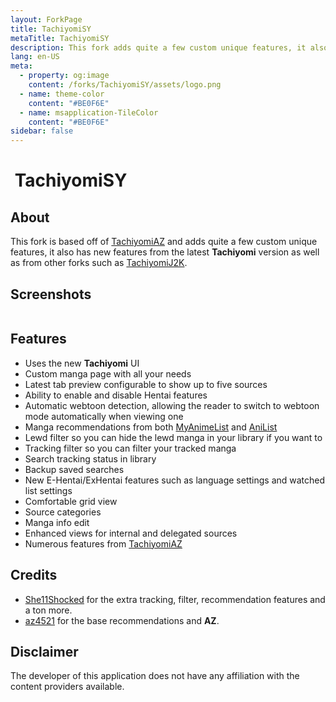 ```yaml
---
layout: ForkPage
title: TachiyomiSY
metaTitle: TachiyomiSY
description: This fork adds quite a few custom unique features, it also has new features from the latest Tachiyomi version as well as from other forks such as TachiyomiJ2K.
lang: en-US
meta:
  - property: og:image
    content: /forks/TachiyomiSY/assets/logo.png
  - name: theme-color
    content: "#BE0F6E"
  - name: msapplication-TileColor
    content: "#BE0F6E"
sidebar: false
---
```


# <img class="headerLogo" :src="$withBase('/forks/TachiyomiSY/assets/logo.png')"> TachiyomiSY

<ForkButtons forkName="TachiyomiSY" downloadForkLink="https://api.github.com/repos/jobobby04/TachiyomiSY/releases/latest" downloadForkStyle="background-color:#BE0F6E;color:#FFFFFF;" githubForkLink="window.open('https://github.com/jobobby04/TachiyomiSY')"/>

## About
This fork is based off of [TachiyomiAZ](/forks/TachiyomiAZ) and adds quite a few custom unique features, it also has new features from the latest **Tachiyomi** version as well as from other forks such as [TachiyomiJ2K](/forks/TachiyomiJ2K).

## Screenshots
<img :src="$withBase('/forks/TachiyomiSY/assets/banner.png')"/>

## Features
- Uses the new **Tachiyomi** UI
- Custom manga page with all your needs
- Latest tab preview configurable to show up to five sources
- Ability to enable and disable Hentai features
- Automatic webtoon detection, allowing the reader to switch to webtoon mode automatically when viewing one
- Manga recommendations from both [MyAnimeList](https://myanimelist.net/) and [AniList](https://anilist.co/)
- Lewd filter so you can hide the lewd manga in your library if you want to
- Tracking filter so you can filter your tracked manga
- Search tracking status in library
- Backup saved searches
- New E-Hentai/ExHentai features such as language settings and watched list settings
- Comfortable grid view
- Source categories
- Manga info edit
- Enhanced views for internal and delegated sources
- Numerous features from [TachiyomiAZ](/forks/TachiyomiAZ)


## Credits
- [She11Shocked](https://github.com/she11sh0cked/) for the extra tracking, filter, recommendation features and a ton more.
- [az4521](https://github.com/az4521) for the base recommendations and **AZ**.

## Disclaimer
The developer of this application does not have any affiliation with the content providers available.
